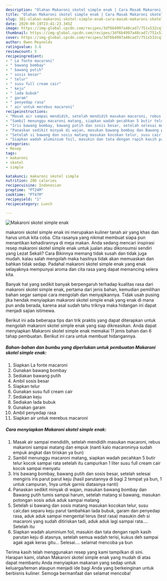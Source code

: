 ```yaml
---
description: "Olahan Makaroni skotel simple enak | Cara Masak Makaroni skotel simple enak Yang Bisa Manjain Lidah"
title: "Olahan Makaroni skotel simple enak | Cara Masak Makaroni skotel simple enak Yang Bisa Manjain Lidah"
slug: 381-olahan-makaroni-skotel-simple-enak-cara-masak-makaroni-skotel-simple-enak-yang-bisa-manjain-lidah
date: 2020-09-19T23:41:23.345Z
image: https://img-global.cpcdn.com/recipes/3df6b4997a48cad7/751x532cq70/makaroni-skotel-simple-enak-foto-resep-utama.jpg
thumbnail: https://img-global.cpcdn.com/recipes/3df6b4997a48cad7/751x532cq70/makaroni-skotel-simple-enak-foto-resep-utama.jpg
cover: https://img-global.cpcdn.com/recipes/3df6b4997a48cad7/751x532cq70/makaroni-skotel-simple-enak-foto-resep-utama.jpg
author: Owen Reynolds
ratingvalue: 3.6
reviewcount: 5
recipeingredient:
- " La fonte macaroni"
- " bawang bombay"
- " bawang putih"
- " sosis besar"
- " telur"
- " susu full cream cair"
- " keju"
- " lada bubuk"
- " garam"
- " penyedap rasa"
- " air untuk merebus macaroni"
recipeinstructions:
- "Masak air sampai mendidih, setelah mendidih masukan macaroni, rebus makaroni sampai matang dan empuk (nanti kalo macaroninya sudah empuk angkat dan tiriskan ya bun)"
- "Sambil menunggu macaroni matang, siapkan wadah pecahkan 5 butir telur kocok sampai rata setelah itu campurkan 1 liter susu full cream cair kocok sampai menyatu"
- "Iris bawang bombay, bawang putih dan sosis besar, setelah selesai mengiris iris parut parut keju (hasil parutannya di bagi 2 tempat ya bun, 1 untuk campuran, 1nya untuk garnis diatasnya nanti)"
- "Panaskan sedikit minyak di wajan, masukan bawang bombay dan Bawang putih tumis sampai harum, setelah matang si bawang, masukan potongan sosis aduk aduk sampai matang"
- "Setelah si bawang dan sosis matang masukan kocokan telur, susu cair,dan separu keju parut tambahkan lada bubuk, garam dan penyedap rasa, aduk aduk sampai mengental terus (test rasa) masukin deh si macaroni yang sudah ditiriskan tadi, aduk aduk lagi sampai rata.... Setelah itu"
- "Siapkan wadah aluminium foil, masukin dan tata dengan rapih kasih parutan keju di atasnya, setelah semua wadah terisi, kukus deh sampai agak agak keras gitu... Selesai.... selamat mencoba ya bun"
categories:
- Resep
tags:
- makaroni
- skotel
- simple

katakunci: makaroni skotel simple 
nutrition: 286 calories
recipecuisine: Indonesian
preptime: "PT24M"
cooktime: "PT47M"
recipeyield: "1"
recipecategory: Lunch

---
```



![Makaroni skotel simple enak](https://img-global.cpcdn.com/recipes/3df6b4997a48cad7/751x532cq70/makaroni-skotel-simple-enak-foto-resep-utama.jpg)


makaroni skotel simple enak ini merupakan kuliner tanah air yang khas dan harus untuk kita coba. Cita rasanya yang nikmat membuat siapa pun menantikan kehadirannya di meja makan.
Anda sedang mencari inspirasi resep makaroni skotel simple enak untuk jualan atau dikonsumsi sendiri yang Lezat Sekali? Cara Bikinnya memang tidak susah dan tidak juga mudah. kalau salah mengolah maka hasilnya tidak akan memuaskan dan bahkan tidak sedap. Padahal makaroni skotel simple enak yang enak selayaknya mempunyai aroma dan cita rasa yang dapat memancing selera kita.



Banyak hal yang sedikit banyak berpengaruh terhadap kualitas rasa dari makaroni skotel simple enak, pertama dari jenis bahan, kemudian pemilihan bahan segar sampai cara mengolah dan menyajikannya. Tidak usah pusing jika hendak menyiapkan makaroni skotel simple enak yang enak di mana pun anda berada, karena asal sudah tahu triknya maka hidangan ini dapat menjadi sajian istimewa.


Berikut ini ada beberapa tips dan trik praktis yang dapat diterapkan untuk mengolah makaroni skotel simple enak yang siap dikreasikan. Anda dapat menyiapkan Makaroni skotel simple enak memakai 11 jenis bahan dan 6 tahap pembuatan. Berikut ini cara untuk membuat hidangannya.

<!--inarticleads1-->

##### Bahan-bahan dan bumbu yang diperlukan untuk pembuatan Makaroni skotel simple enak:

1. Siapkan  La fonte macaroni
1. Gunakan  bawang bombay
1. Sediakan  bawang putih
1. Ambil  sosis besar
1. Siapkan  telur
1. Gunakan  susu full cream cair
1. Sediakan  keju
1. Sediakan  lada bubuk
1. Gunakan  garam
1. Ambil  penyedap rasa
1. Siapkan  air untuk merebus macaroni




<!--inarticleads2-->

##### Cara menyiapkan Makaroni skotel simple enak:

1. Masak air sampai mendidih, setelah mendidih masukan macaroni, rebus makaroni sampai matang dan empuk (nanti kalo macaroninya sudah empuk angkat dan tiriskan ya bun)
1. Sambil menunggu macaroni matang, siapkan wadah pecahkan 5 butir telur kocok sampai rata setelah itu campurkan 1 liter susu full cream cair kocok sampai menyatu
1. Iris bawang bombay, bawang putih dan sosis besar, setelah selesai mengiris iris parut parut keju (hasil parutannya di bagi 2 tempat ya bun, 1 untuk campuran, 1nya untuk garnis diatasnya nanti)
1. Panaskan sedikit minyak di wajan, masukan bawang bombay dan Bawang putih tumis sampai harum, setelah matang si bawang, masukan potongan sosis aduk aduk sampai matang
1. Setelah si bawang dan sosis matang masukan kocokan telur, susu cair,dan separu keju parut tambahkan lada bubuk, garam dan penyedap rasa, aduk aduk sampai mengental terus (test rasa) masukin deh si macaroni yang sudah ditiriskan tadi, aduk aduk lagi sampai rata.... Setelah itu
1. Siapkan wadah aluminium foil, masukin dan tata dengan rapih kasih parutan keju di atasnya, setelah semua wadah terisi, kukus deh sampai agak agak keras gitu... Selesai.... selamat mencoba ya bun




Terima kasih telah menggunakan resep yang kami tampilkan di sini. Harapan kami, olahan Makaroni skotel simple enak yang mudah di atas dapat membantu Anda menyiapkan makanan yang sedap untuk keluarga/teman ataupun menjadi ide bagi Anda yang berkeinginan untuk berbisnis kuliner. Semoga bermanfaat dan selamat mencoba!

